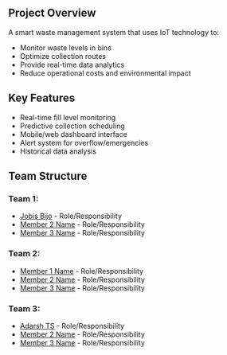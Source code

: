 ## Project Overview
A smart waste management system that uses IoT technology to:
- Monitor waste levels in bins
- Optimize collection routes
- Provide real-time data analytics
- Reduce operational costs and environmental impact

## Key Features
- Real-time fill level monitoring
- Predictive collection scheduling
- Mobile/web dashboard interface
- Alert system for overflow/emergencies
- Historical data analysis

## Team Structure

### Team 1: 
- [Jobis Bijo](https://github.com/me-jobis) - Role/Responsibility
- [Member 2 Name](github-profile-link) - Role/Responsibility
- [Member 3 Name](github-profile-link) - Role/Responsibility

### Team 2: 
- [Member 1 Name](github-profile-link) - Role/Responsibility
- [Member 2 Name](github-profile-link) - Role/Responsibility
- [Member 3 Name](github-profile-link) - Role/Responsibility

### Team 3: 
- [Adarsh TS](https://github.com/adarshts101) - Role/Responsibility
- [Member 2 Name](github-profile-link) - Role/Responsibility
- [Member 3 Name](github-profile-link) - Role/Responsibility


